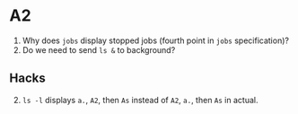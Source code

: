 # A2

1. Why does `jobs` display stopped jobs (fourth point in `jobs` specification)?
2. Do we need to send `ls &` to background?

## Hacks

2. `ls -l` displays `a.`, `A2`, then `As` instead of `A2`, `a.`, then `As` in actual.
